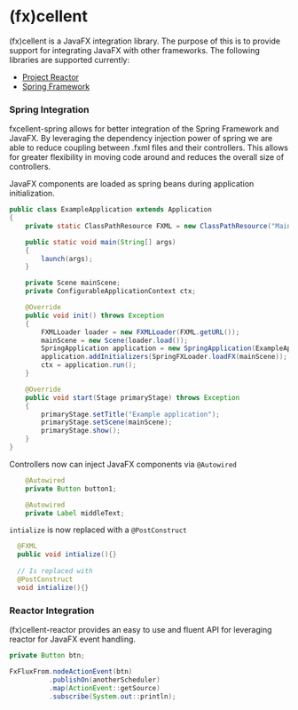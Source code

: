 # (fx)cellent
(fx)cellent is a JavaFX integration library. The purpose of this is to provide support for integrating JavaFX with other frameworks. The following libraries are supported currently:
* [Project Reactor](http://projectreactor.io/)
* [Spring Framework](https://projects.spring.io/spring-framework/)

### Spring Integration 
fxcellent-spring allows for better integration of the Spring Framework and JavaFX. By leveraging the dependency injection power of spring we are able to reduce coupling between .fxml files and their controllers. This allows for greater flexibility in moving code around and reduces the overall size of controllers.

JavaFX components are loaded as spring beans during application initialization.
```java
public class ExampleApplication extends Application
{
    private static ClassPathResource FXML = new ClassPathResource("MainScreen.fxml");

    public static void main(String[] args)
    {
        launch(args);
    }

    private Scene mainScene;
    private ConfigurableApplicationContext ctx;

    @Override
    public void init() throws Exception
    {
        FXMLLoader loader = new FXMLLoader(FXML.getURL());
        mainScene = new Scene(loader.load());
        SpringApplication application = new SpringApplication(ExampleApplicationConfig.class);
        application.addInitializers(SpringFXLoader.loadFX(mainScene));
        ctx = application.run();
    }

    @Override
    public void start(Stage primaryStage) throws Exception
    {
        primaryStage.setTitle("Example application");
        primaryStage.setScene(mainScene);
        primaryStage.show();
    }
}
```

Controllers now can inject JavaFX components via `@Autowired`
```java
    @Autowired 
    private Button button1;

    @Autowired
    private Label middleText;
```

`intialize` is now replaced with a `@PostConstruct`
```java
  @FXML
  public void intialize(){}
  
  // Is replaced with
  @PostConstruct
  void intialize(){}
```

### Reactor Integration
(fx)cellent-reactor provides an easy to use and fluent API for leveraging reactor for JavaFX event handling.

```java
private Button btn;

FxFluxFrom.nodeActionEvent(btn)
          .publishOn(anotherScheduler)
          .map(ActionEvent::getSource)
          .subscribe(System.out::println);

```
